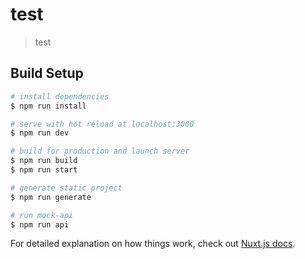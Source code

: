 # test

> test

## Build Setup

``` bash
# install dependencies
$ npm run install

# serve with hot reload at localhost:3000
$ npm run dev

# build for production and launch server
$ npm run build
$ npm run start

# generate static project
$ npm run generate

# run mock-api
$ npm run api
```

For detailed explanation on how things work, check out [Nuxt.js docs](https://nuxtjs.org).
